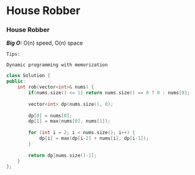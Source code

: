 # House Robber

### **House Robber**

***Big O:*** O(n) speed, O(n) space
```
Tips: 

Dynamic programming with memorization
```
```c++
class Solution {
public:
    int rob(vector<int>& nums) {
        if(nums.size() <= 1) return nums.size() == 0 ? 0 : nums[0];
        
        vector<int> dp(nums.size(), 0);
        
        dp[0] = nums[0];
        dp[1] = max(nums[0], nums[1]);
        
        for (int i = 2; i < nums.size(); i++) {
            dp[i] = max(dp[i-2] + nums[i], dp[i-1]);
        }
        
        return dp[nums.size()-1];
    }
};
```